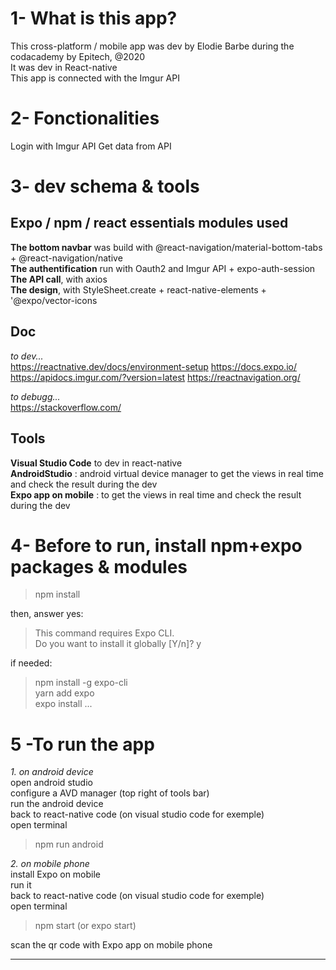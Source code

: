 
# 1- What is this app?
This cross-platform / mobile app was dev by Elodie Barbe during the codacademy by Epitech, @2020<br/>
It was dev in React-native<br/>
This app is connected with the Imgur API

# 2- Fonctionalities <br/>
Login with Imgur API
Get data from API

# 3- dev schema & tools
## Expo / npm / react essentials modules used
**The bottom navbar** was build with @react-navigation/material-bottom-tabs + @react-navigation/native <br/>
**The authentification** run with Oauth2 and Imgur API + expo-auth-session  <br/>
**The API call**, with axios  <br/>
**The design**, with StyleSheet.create + react-native-elements + '@expo/vector-icons  <br/>

## Doc <br/>
*to dev...* <br/>
https://reactnative.dev/docs/environment-setup
https://docs.expo.io/
https://apidocs.imgur.com/?version=latest
https://reactnavigation.org/

*to debugg...* <br/>
https://stackoverflow.com/

## Tools <br/>
**Visual Studio Code** to dev in react-native <br/>
**AndroidStudio** : android virtual device manager to get the views in real time and check the result during the dev <br/>
**Expo app on mobile** : to get the views in real time and check the result during the dev <br/>

# 4- Before to run, install npm+expo packages & modules
>npm install

then, answer yes:

>This command requires Expo CLI.<br/>
Do you want to install it globally [Y/n]? y<br/>

if needed:

>npm install -g expo-cli  
>yarn add expo<br/>
>expo install ...<br/>



# 5 -To run the app
*1. on android device*<br/>
open android studio<br/>
configure a  AVD manager (top right of tools bar)<br/>
run the android device<br/>
back to react-native code (on visual studio code for exemple)<br/>
open terminal


> npm run android 


*2. on mobile phone*<br/>
install Expo on mobile<br/>
run it<br/>
back to react-native code (on visual studio code for exemple)<br/>
open terminal

> npm start (or expo start)

scan the qr code with Expo app on mobile phone

---
